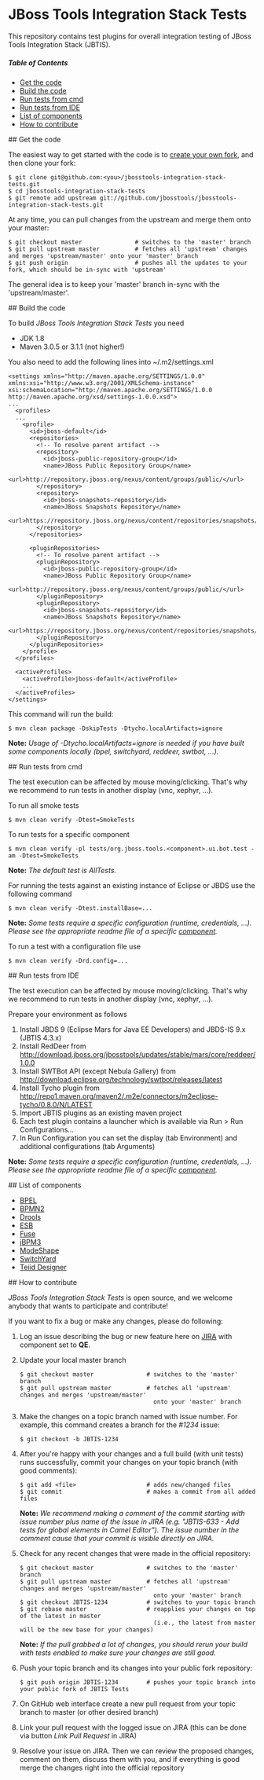 # JBoss Tools Integration Stack Tests

This repository contains test plugins for overall integration testing of JBoss Tools Integration Stack (JBTIS). 

##### Table of Contents
- [Get the code](#getthecode)
- [Build the code](#buildthecode)
- [Run tests from cmd](#runtestsfromcmd)
- [Run tests from IDE](#runtestsfromide)
- [List of components](#listofcomponents)
- [How to contribute](#howtocontribute)

<a name="getthecode"/>
## Get the code

The easiest way to get started with the code is to [create your own fork](http://help.github.com/forking/), 
and then clone your fork:

    $ git clone git@github.com:<you>/jbosstools-integration-stack-tests.git
    $ cd jbosstools-integration-stack-tests
    $ git remote add upstream git://github.com/jbosstools/jbosstools-integration-stack-tests.git
	
At any time, you can pull changes from the upstream and merge them onto your master:

    $ git checkout master               # switches to the 'master' branch
    $ git pull upstream master          # fetches all 'upstream' changes and merges 'upstream/master' onto your 'master' branch
    $ git push origin                   # pushes all the updates to your fork, which should be in-sync with 'upstream'

The general idea is to keep your 'master' branch in-sync with the
'upstream/master'.

<a name="buildthecode"/>
## Build the code

To build _JBoss Tools Integration Stack Tests_ you need
* JDK 1.8
* Maven 3.0.5 or 3.1.1 (not higher!)

You also need to add the following lines into ~/.m2/settings.xml
```
<settings xmlns="http://maven.apache.org/SETTINGS/1.0.0" xmlns:xsi="http://www.w3.org/2001/XMLSchema-instance" xsi:schemaLocation="http://maven.apache.org/SETTINGS/1.0.0 http://maven.apache.org/xsd/settings-1.0.0.xsd">  
...
  <profiles>  
  ...
    <profile>
      <id>jboss-default</id>
      <repositories>
        <!-- To resolve parent artifact -->
        <repository>
          <id>jboss-public-repository-group</id>
          <name>JBoss Public Repository Group</name>
          <url>http://repository.jboss.org/nexus/content/groups/public/</url>
        </repository>
        <repository>
          <id>jboss-snapshots-repository</id>
          <name>JBoss Snapshots Repository</name>
          <url>https://repository.jboss.org/nexus/content/repositories/snapshots/</url>
        </repository>
      </repositories>
	
      <pluginRepositories>
        <!-- To resolve parent artifact -->
        <pluginRepository>
          <id>jboss-public-repository-group</id>
          <name>JBoss Public Repository Group</name>
          <url>http://repository.jboss.org/nexus/content/groups/public/</url>
        </pluginRepository>
        <pluginRepository>
          <id>jboss-snapshots-repository</id>
          <name>JBoss Snapshots Repository</name>
          <url>https://repository.jboss.org/nexus/content/repositories/snapshots/</url>
        </pluginRepository>
      </pluginRepositories>
    </profile>
  </profiles>

  <activeProfiles>
    <activeProfile>jboss-default</activeProfile>
    ...
  </activeProfiles>
</settings>
```

This command will run the build:

    $ mvn clean package -DskipTests -Dtycho.localArtifacts=ignore

**Note:** _Usage of -Dtycho.localArtifacts=ignore is needed if you have built some components locally (bpel, switchyard, reddeer, swtbot, ...)._

<a name="runtestsfromcmd"/>
## Run tests from cmd

The test execution can be affected by mouse moving/clicking. That's why we recommend to run tests in another display (vnc, xephyr, ...).

To run all smoke tests

    $ mvn clean verify -Dtest=SmokeTests

To run tests for a specific component

    $ mvn clean verify -pl tests/org.jboss.tools.<component>.ui.bot.test -am -Dtest=SmokeTests

**Note:** _The default test is AllTests._

For running the tests against an existing instance of Eclipse or JBDS use the following command

    $ mvn clean verify -Dtest.installBase=...

**Note:** _Some tests require a specific configuration (runtime, credentials, ...). Please see the appropriate readme file of a specific [component](#listofcomponents)._

To run a test with a configuration file use

    $ mvn clean verify -Drd.config=...

<a name="runtestsfromide"/>
## Run tests from IDE

The test execution can be affected by mouse moving/clicking. That's why we recommend to run tests in another display (vnc, xephyr, ...).

Prepare your environment as follows

1. Install JBDS 9 (Eclipse Mars for Java EE Developers) and JBDS-IS 9.x (JBTIS 4.3.x)
2. Install RedDeer from http://download.jboss.org/jbosstools/updates/stable/mars/core/reddeer/1.0.0
3. Install SWTBot API (except Nebula Gallery) from http://download.eclipse.org/technology/swtbot/releases/latest
4. Install Tycho plugin from http://repo1.maven.org/maven2/.m2e/connectors/m2eclipse-tycho/0.8.0/N/LATEST
5. Import JBTIS plugins as an existing maven project
6. Each test plugin contains a launcher which is available via Run > Run Configurations...
7. In Run Configuration you can set the display (tab Environment) and additional configurations (tab Arguments)

**Note:** _Some tests require a specific configuration (runtime, credentials, ...). Please see the appropriate readme file of a specific [component](#listofcomponents)._

<a name="listofcomponents"/>
## List of components

- [BPEL](tests/org.jboss.tools.bpel.ui.bot.test/README.md)
- [BPMN2](tests/org.jboss.tools.bpmn2.ui.bot.test/README.md)
- [Drools](tests/org.jboss.tools.drools.ui.bot.test/README.md)
- [ESB](tests/org.jboss.tools.esb.ui.bot.test/README.md)
- [Fuse](tests/org.jboss.tools.fuse.ui.bot.test/README.md)
- [jBPM3](tests/org.jboss.tools.jbpm.ui.bot.test/README.md)
- [ModeShape](tests/org.jboss.tools.modeshape.ui.bot.test/README.md)
- [SwitchYard](tests/org.jboss.tools.switchyard.ui.bot.test/README.md)
- [Teiid Designer](tests/org.jboss.tools.teiid.ui.bot.test/README.md)

<a name="howtocontribute"/>
## How to contribute

_JBoss Tools Integration Stack Tests_ is open source, and we welcome anybody that wants to
participate and contribute!

If you want to fix a bug or make any changes, please do following:

1. Log an issue describing the bug or new feature here on [JIRA](https://issues.jboss.org/browse/JBTIS/) with component set to **QE**.
2. Update your local master branch

	```
	$ git checkout master               # switches to the 'master' branch
	$ git pull upstream master          # fetches all 'upstream' changes and merges 'upstream/master'
	                                      onto your 'master' branch
	```

3. Make the changes on a topic branch named with issue number. For example, this command creates a branch for the *#1234* issue:

	```
	$ git checkout -b JBTIS-1234
	```

4. After you're happy with your changes and a full build (with unit tests) runs successfully, commit your changes on your topic branch (with good comments):

	```
	$ git add <file>                    # adds new/changed files
	$ git commit                        # makes a commit from all added files
	```

   **Note:** _We recommend making a comment of the commit starting with issue number plus name of the issue in JIRA (e.g. "JBTIS-633 - Add tests for global elements in Camel Editor"). The issue number in the comment cause that your commit is visible directly on JIRA._

5. Check for any recent changes that were made in the official repository:

	```
	$ git checkout master               # switches to the 'master' branch
	$ git pull upstream master          # fetches all 'upstream' changes and merges 'upstream/master'
	                                      onto your 'master' branch
	$ git checkout JBTIS-1234           # switches to your topic branch
	$ git rebase master                 # reapplies your changes on top of the latest in master
	                                      (i.e., the latest from master will be the new base for your changes)
	```

   **Note:** _If the pull grabbed a lot of changes, you should rerun your build with tests enabled to make sure your changes are still good._

6. Push your topic branch and its changes into your public fork repository:

	```
	$ git push origin JBTIS-1234        # pushes your topic branch into your public fork of JBTIS Tests
	```

7. On GitHub web interface create a new pull request from your topic branch to master (or other desired branch)
8. Link your pull request with the logged issue on JIRA (this can be done via button *Link Pull Request* in JIRA)
9. Resolve your issue on JIRA. Then we can review the proposed changes, comment on them, discuss them with you, and if everything is good merge the changes right into the official repository
